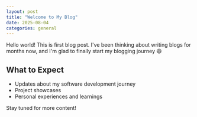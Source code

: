 ```yaml
---
layout: post
title: "Welcome to My Blog"
date: 2025-08-04
categories: general
---
```


Hello world! This is first blog post. I've been thinking about writing blogs for months now, and I'm glad to finally start my blogging journey 😄

## What to Expect

- Updates about my software development journey
- Project showcases
- Personal experiences and learnings

Stay tuned for more content!
